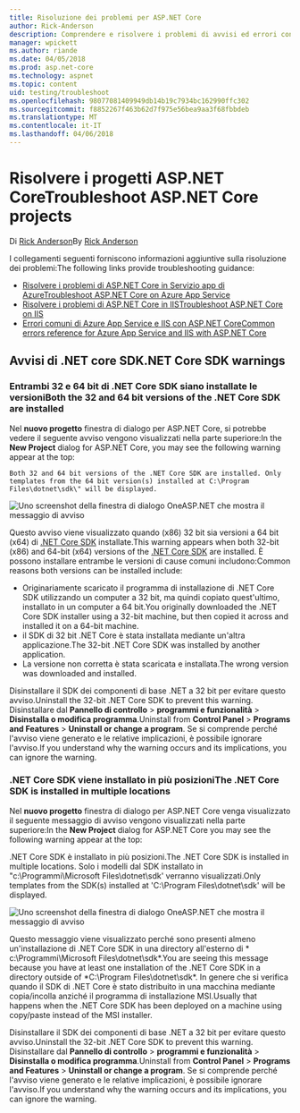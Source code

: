 ```yaml
---
title: Risoluzione dei problemi per ASP.NET Core
author: Rick-Anderson
description: Comprendere e risolvere i problemi di avvisi ed errori con i progetti ASP.NET Core.
manager: wpickett
ms.author: riande
ms.date: 04/05/2018
ms.prod: asp.net-core
ms.technology: aspnet
ms.topic: content
uid: testing/troubleshoot
ms.openlocfilehash: 98077081409949db14b19c7934bc162990ffc302
ms.sourcegitcommit: f8852267f463b62d7f975e56bea9aa3f68fbbdeb
ms.translationtype: MT
ms.contentlocale: it-IT
ms.lasthandoff: 04/06/2018
---
```

# <a name="troubleshoot-aspnet-core-projects"></a><span data-ttu-id="5abef-103">Risolvere i progetti ASP.NET Core</span><span class="sxs-lookup"><span data-stu-id="5abef-103">Troubleshoot ASP.NET Core projects</span></span>

<span data-ttu-id="5abef-104">Di [Rick Anderson](https://twitter.com/RickAndMSFT)</span><span class="sxs-lookup"><span data-stu-id="5abef-104">By [Rick Anderson](https://twitter.com/RickAndMSFT)</span></span>

<span data-ttu-id="5abef-105">I collegamenti seguenti forniscono informazioni aggiuntive sulla risoluzione dei problemi:</span><span class="sxs-lookup"><span data-stu-id="5abef-105">The following links provide troubleshooting guidance:</span></span>

* [<span data-ttu-id="5abef-106">Risolvere i problemi di ASP.NET Core in Servizio app di Azure</span><span class="sxs-lookup"><span data-stu-id="5abef-106">Troubleshoot ASP.NET Core on Azure App Service</span></span>](xref:host-and-deploy/azure-apps/troubleshoot)
* [<span data-ttu-id="5abef-107">Risolvere i problemi di ASP.NET Core in IIS</span><span class="sxs-lookup"><span data-stu-id="5abef-107">Troubleshoot ASP.NET Core on IIS</span></span>](xref:host-and-deploy/iis/troubleshoot)
* [<span data-ttu-id="5abef-108">Errori comuni di Azure App Service e IIS con ASP.NET Core</span><span class="sxs-lookup"><span data-stu-id="5abef-108">Common errors reference for Azure App Service and IIS with ASP.NET Core</span></span>](xref:host-and-deploy/azure-iis-errors-reference)

<a name="sdk"></a>
## <a name="net-core-sdk-warnings"></a><span data-ttu-id="5abef-109">Avvisi di .NET core SDK</span><span class="sxs-lookup"><span data-stu-id="5abef-109">.NET Core SDK warnings</span></span>

### <a name="both-the-32-and-64-bit-versions-of-the-net-core-sdk-are-installed"></a><span data-ttu-id="5abef-110">Entrambi 32 e 64 bit di .NET Core SDK siano installate le versioni</span><span class="sxs-lookup"><span data-stu-id="5abef-110">Both the 32 and 64 bit versions of the .NET Core SDK are installed</span></span>
<span data-ttu-id="5abef-111">Nel **nuovo progetto** finestra di dialogo per ASP.NET Core, si potrebbe vedere il seguente avviso vengono visualizzati nella parte superiore:</span><span class="sxs-lookup"><span data-stu-id="5abef-111">In the **New Project** dialog for ASP.NET Core, you may see the following warning appear at the top:</span></span> 

    Both 32 and 64 bit versions of the .NET Core SDK are installed. Only templates from the 64 bit version(s) installed at C:\Program Files\dotnet\sdk\" will be displayed.

![Uno screenshot della finestra di dialogo OneASP.NET che mostra il messaggio di avviso](troubleshoot/_static/both32and64bit.png)

<span data-ttu-id="5abef-113">Questo avviso viene visualizzato quando (x86) 32 bit sia versioni a 64 bit (x64) di [.NET Core SDK](https://www.microsoft.com/net/download/all) installate.</span><span class="sxs-lookup"><span data-stu-id="5abef-113">This warning appears when both 32-bit (x86) and 64-bit (x64) versions of the [.NET Core SDK](https://www.microsoft.com/net/download/all) are installed.</span></span> <span data-ttu-id="5abef-114">È possono installare entrambe le versioni di cause comuni includono:</span><span class="sxs-lookup"><span data-stu-id="5abef-114">Common reasons both versions can be installed include:</span></span>

* <span data-ttu-id="5abef-115">Originariamente scaricato il programma di installazione di .NET Core SDK utilizzando un computer a 32 bit, ma quindi copiato quest'ultimo, installato in un computer a 64 bit.</span><span class="sxs-lookup"><span data-stu-id="5abef-115">You originally downloaded the .NET Core SDK installer using a 32-bit machine, but then copied it across and installed it on a 64-bit machine.</span></span> 
* <span data-ttu-id="5abef-116">il SDK di 32 bit .NET Core è stata installata mediante un'altra applicazione.</span><span class="sxs-lookup"><span data-stu-id="5abef-116">The 32-bit .NET Core SDK was installed by another application.</span></span>
* <span data-ttu-id="5abef-117">La versione non corretta è stata scaricata e installata.</span><span class="sxs-lookup"><span data-stu-id="5abef-117">The wrong version was downloaded and installed.</span></span>

<span data-ttu-id="5abef-118">Disinstallare il SDK dei componenti di base .NET a 32 bit per evitare questo avviso.</span><span class="sxs-lookup"><span data-stu-id="5abef-118">Uninstall the 32-bit .NET Core SDK to prevent this warning.</span></span> <span data-ttu-id="5abef-119">Disinstallare dal **Pannello di controllo** > **programmi e funzionalità** > **Disinstalla o modifica programma**.</span><span class="sxs-lookup"><span data-stu-id="5abef-119">Uninstall from **Control Panel** > **Programs and Features** > **Uninstall or change a program**.</span></span> <span data-ttu-id="5abef-120">Se si comprende perché l'avviso viene generato e le relative implicazioni, è possibile ignorare l'avviso.</span><span class="sxs-lookup"><span data-stu-id="5abef-120">If you understand why the warning occurs and its implications, you can ignore the warning.</span></span>

### <a name="the-net-core-sdk-is-installed-in-multiple-locations"></a><span data-ttu-id="5abef-121">.NET Core SDK viene installato in più posizioni</span><span class="sxs-lookup"><span data-stu-id="5abef-121">The .NET Core SDK is installed in multiple locations</span></span>
<span data-ttu-id="5abef-122">Nel **nuovo progetto** finestra di dialogo per ASP.NET Core venga visualizzato il seguente messaggio di avviso vengono visualizzati nella parte superiore:</span><span class="sxs-lookup"><span data-stu-id="5abef-122">In the **New Project** dialog for ASP.NET Core you may see the following warning appear at the top:</span></span> 

 <span data-ttu-id="5abef-123">.NET Core SDK è installato in più posizioni.</span><span class="sxs-lookup"><span data-stu-id="5abef-123">The .NET Core SDK is installed in multiple locations.</span></span> <span data-ttu-id="5abef-124">Solo i modelli dal SDK installato in "c:\Programmi\Microsoft Files\dotnet\sdk\' verranno visualizzati.</span><span class="sxs-lookup"><span data-stu-id="5abef-124">Only templates from the SDK(s) installed at 'C:\Program Files\dotnet\sdk\' will be displayed.</span></span>

![Uno screenshot della finestra di dialogo OneASP.NET che mostra il messaggio di avviso](troubleshoot/_static/multiplelocations.png)

<span data-ttu-id="5abef-126">Questo messaggio viene visualizzato perché sono presenti almeno un'installazione di .NET Core SDK in una directory all'esterno di * c:\Programmi\Microsoft Files\dotnet\sdk\*.</span><span class="sxs-lookup"><span data-stu-id="5abef-126">You are seeing this message because you have at least one installation of the .NET Core SDK in a directory outside of *C:\Program Files\dotnet\sdk\*.</span></span> <span data-ttu-id="5abef-127">In genere che si verifica quando il SDK di .NET Core è stato distribuito in una macchina mediante copia/incolla anziché il programma di installazione MSI.</span><span class="sxs-lookup"><span data-stu-id="5abef-127">Usually that happens when the .NET Core SDK has been deployed on a machine using copy/paste instead of the MSI installer.</span></span>

<span data-ttu-id="5abef-128">Disinstallare il SDK dei componenti di base .NET a 32 bit per evitare questo avviso.</span><span class="sxs-lookup"><span data-stu-id="5abef-128">Uninstall the 32-bit .NET Core SDK to prevent this warning.</span></span> <span data-ttu-id="5abef-129">Disinstallare dal **Pannello di controllo** > **programmi e funzionalità** > **Disinstalla o modifica programma**.</span><span class="sxs-lookup"><span data-stu-id="5abef-129">Uninstall from **Control Panel** > **Programs and Features** > **Uninstall or change a program**.</span></span> <span data-ttu-id="5abef-130">Se si comprende perché l'avviso viene generato e le relative implicazioni, è possibile ignorare l'avviso.</span><span class="sxs-lookup"><span data-stu-id="5abef-130">If you understand why the warning occurs and its implications, you can ignore the warning.</span></span>
